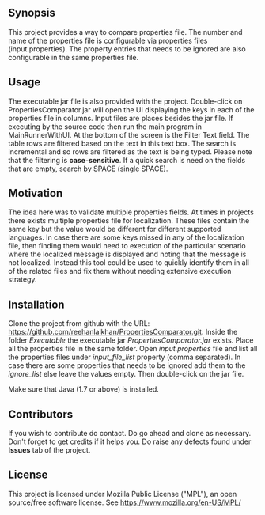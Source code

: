 ## Synopsis

This project provides a way to compare properties file. The number and name of the properties file is configurable via properties files (input.properties). The property entries that needs to be ignored are also configurable in the same properties file.

## Usage

The executable jar file is also provided with the project. Double-click on PropertiesComparator.jar will open the UI displaying the keys in each of the properties file in columns. Input files are places besides the jar file. If executing by the source code then run the main program in MainRunnerWithUI. At the bottom of the screen is the Filter Text field. The table rows are filtered based on the text in this text box. The search is incremental and so rows are filtered as the text is being typed. Please note that the filtering is **case-sensitive**. If a quick search is need on the fields that are empty, search by SPACE (single SPACE).

## Motivation

The idea here was to validate multiple properties fields. At times in projects there exists multiple properties file for localization. These files contain the same key but the value would be different for different supported languages. In case there are some keys missed in any of the localization file, then finding them would need to execution of the particular scenario where the localized message is displayed and noting that the message is not localized. Instead this tool could be used to quickly identify them in all of the related files and fix them without needing extensive execution strategy. 

## Installation

Clone the project from github with the URL: https://github.com/reehanlalkhan/PropertiesComparator.git. Inside the folder *Executable* the executable jar _PropertiesComparator.jar_ exists. Place all the properties file in the same folder. Open *input.properties* file and list all the properties files under *input_file_list* property (comma separated). In case there are some properties that needs to be ignored add them to the *ignore_list* else leave the values empty. Then double-click on the jar file.

Make sure that Java (1.7 or above) is installed.

## Contributors

If you wish to contribute do contact. Do go ahead and clone as necessary. Don't forget to get credits if it helps you. Do raise any defects found under **Issues** tab of the project.

## License

This project is licensed under Mozilla Public License ("MPL"), an open source/free software license. See https://www.mozilla.org/en-US/MPL/
